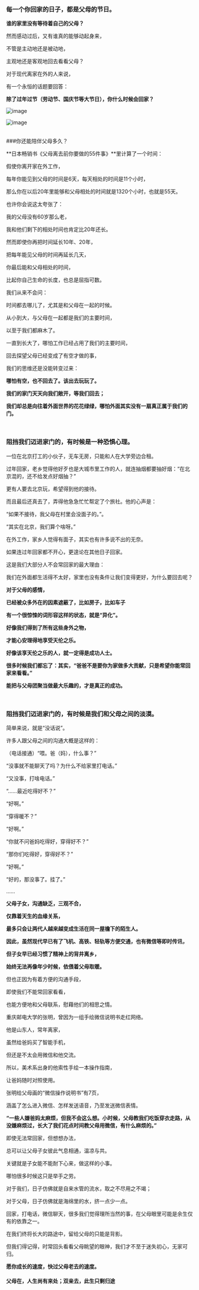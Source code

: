 ### 每一个你回家的日子，都是父母的节日。

**谁的家里没有等待着自己的父母？**

然而感动过后，又有谁真的能够动起身来，

不管是主动地还是被动地，

主观地还是客观地回去看看父母？

对于现代离家在外的人来说，

有一个永恒的话题要回答：

**除了过年过节（劳动节、国庆节等大节日），你什么时候会回家？**

![image](//upload-images.jianshu.io/upload_images/15749314-034e96eb38657319.png?imageMogr2/auto-orient/strip%7CimageView2/2/w/561/format/webp)

![image](//upload-images.jianshu.io/upload_images/15749314-3c434ba89332e37f.png?imageMogr2/auto-orient/strip%7CimageView2/2/w/583/format/webp)

<br/>
###你还能陪伴父母多久？

**日本畅销书《父母离去前你要做的55件事》**里计算了一个时间：

假使你离开家在外工作，

每年你能见到父母的时间是6天，每天相处的时间是11个小时，

那么你在以后20年里能够和父母相处的时间就是1320个小时，也就是55天。

也许你会说这太夸张了：

我的父母没有60岁那么老，

我和他们剩下的相处时间也肯定比20年还长。

然而即使你再把时间延长10年、20年，

把每年能见父母的时间再延长几天，

你最后能和父母相处的时间，

比起你自己生命的长度，也总是屈指可数。

我们从来不会问：

时间都去哪儿了，尤其是和父母在一起的时候。

从小到大，与父母在一起都是我们的主要时间，

以至于我们都麻木了。

一直到长大了，哪怕工作已经占用了我们的主要时间，

回去探望父母已经变成了有空才做的事，

我们的思维还是没能转变过来：

**哪怕有空，也不回去了。该出去玩玩了。**

**我们的家门天天向我们敞开，等我们回去；**

**我们却总是向往着外面世界的花花绿绿，哪怕外面其实没有一扇真正属于我们的门。**

<br/>

### **阻挡我们迈进家门的，有时候是一种恐惧心理。**

一位在北京打工的小伙子，无车无房，只能和人在大学旁边合租。

过年回家，老乡觉得他好歹也是大城市里工作的人，就连抽烟都要抽好烟：“在北京混的，还不给发点好烟抽？”

更有人要去北京玩，希望得到他的接待。

而且最后还真去了，弄得他急急忙忙帮定了个旅社。他的心声是：

“如果不接待，我父母在村里会没面子的。”。

“其实在北京，我们算个啥呀。”

在外工作，家乡人觉得有面子，其实也有许多说不出的无奈。

如果连过年回家都不开心，更遑论在其他日子回家。

这是我们大部分人不会常回家的最大理由：

我们在外面都生活得不太好，家里也没有条件让我们变得更好，为什么要回去呢？

**对于父母的感情，**

**已经被众多外在的因素遮蔽了，比如房子，比如车子**

**有一个很惊悚的词形容这样的状态，就是“异化”。**

**好像我们得到了所有这些身外之物，**

**才能心安理得地享受天伦之乐。**

**好像该享天伦之乐的人，就一定得是成功人士。**

**很多时候我们都忘了：其实，“爸爸不是要你为家做多大贡献，只是希望你能常回家来看看。”**

**能把与父母团聚当做最大乐趣的，才是真正的成功。**

<br/>

### **阻挡我们迈进家门的，有时候是我们和父母之间的淡漠。**

简单来说，就是“没话说”。

许多人跟父母之间的沟通大概是这样的：

（电话接通）“喂。爸（妈），什么事？”

“没事就不能聊天了吗？为什么不给家里打电话。”

“又没事，打啥电话。”

“……最近吃得好不？”

“好啊。”

“穿得暖不？”

“好啊。”

“你就不问爸妈吃得好，穿得好不？”

“那你们吃得好，穿得好不？”

“好啊。”

“好的，那没事了。挂了。”

……

**父母子女，沟通缺乏，三观不合，**

**仅靠着天生的血缘关系，**

**最多只会让两代人越来越变成生活在同一屋檐下的陌生人。**

**因此，虽然现代早已有了飞机、高铁、轻轨等方便交通，也有微信等即时传讯，**

**但子女早已经习惯了精神上的背井离乡，**

**始终无法再像年少时候，依偎着父母取暖。**

但也正因为有着方便的沟通手段，

即使我们不能常回家看看，

也能方便地和父母联系，慰藉他们的相思之情。

重庆邮电大学的张明，曾因为一组手绘微信说明书走红网络。

他是山东人，常年离家，

虽然给爸妈买了智能手机，

但还是不太会用微信和他交流。

所以，美术系出身的他索性手绘一本操作指南，

让爸妈随时对照使用。

张明给父母画的“微信操作说明书”有7页，

涵盖了怎么进入微信、怎样发送语音，乃至发送微信表情。

**“一些人嫌爸妈太麻烦，但我不会这么想。小时候，父母教我们吃饭穿衣走路，从没嫌麻烦过，长大了我们花点时间教父母用微信，有什么麻烦的。”**

即使无法常回家，但想想办法，

总可以让父母子女彼此气息相通，温凉与共。

关键就是子女能不能耐下心来，做这样的小事。

哪怕很多时候这只是举手之劳。

对于我们，日子仿佛就是自来水管的流水，取之不尽用之不竭；

对于父母，日子仿佛就是海绵里的水，挤一点少一点。

回家，打电话，微信聊天，很多我们觉得理所当然的事，在父母眼里可能是余生仅有的依靠之一。

在我们终将长大的路途中，留给父母的只能是背影。

但我们得记得，时常回头看看父母眺望的眼神，我们才不至于迷失初心，无家可归。

**愿你成长的速度，快过父母老去的速度。**

#### 父母在，人生尚有来处；双亲去，此生只剩归途
